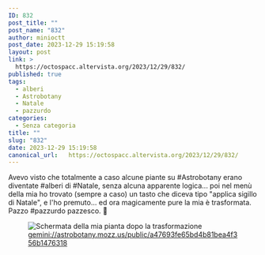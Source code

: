 ```yaml
---
ID: 832
post_title: ""
post_name: "832"
author: minioctt
post_date: 2023-12-29 15:19:58
layout: post
link: >
  https://octospacc.altervista.org/2023/12/29/832/
published: true
tags:
  - alberi
  - Astrobotany
  - Natale
  - pazzurdo
categories:
  - Senza categoria
title: ""
slug: "832"
date: 2023-12-29 15:19:58
canonical_url:   https://octospacc.altervista.org/2023/12/29/832/
---
```

<!-- wp:paragraph -->
<p markdown="1">Avevo visto che totalmente a caso alcune piante su #Astrobotany erano diventate #alberi di #Natale, senza alcuna apparente logica... poi nel menù della mia ho trovato (sempre a caso) un tasto che diceva tipo "applica sigillo di Natale", e l'ho premuto... ed ora magicamente pure la mia è trasformata. Pazzo #pazzurdo pazzesco. 🎄</p>
<!-- /wp:paragraph -->

<!-- wp:paragraph -->
<p markdown="1"></p>
<!-- /wp:paragraph -->

<!-- wp:image {"id":831,"sizeSlug":"large","linkDestination":"none"} -->
<figure class="wp-block-image size-large"><img src="https://octospacc.github.io/microblog-mirror/assets/uploads/2023/12/image_editor_output_image-57584165-17038592432517023104328713259952-777x1440.png" alt="Schermata della mia pianta dopo la trasformazione" class="wp-image-831"/><figcaption class="wp-element-caption"><a href="gemini://astrobotany.mozz.us/public/a47693fe65bd4b81bea4f356b1476318">gemini://astrobotany.mozz.us/public/a47693fe65bd4b81bea4f356b1476318</a></figcaption></figure>
<!-- /wp:image -->